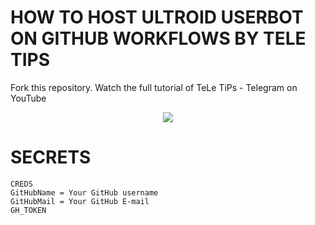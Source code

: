 # HOW TO HOST ULTROID USERBOT ON GITHUB WORKFLOWS BY TELE TIPS

Fork this repository. Watch the full tutorial of TeLe TiPs - Telegram on YouTube

<p align="center">
<img src="https://telegra.ph/file/d5df9ef11f35c848c77e5.jpg">
<p>

# SECRETS
```  
CREDS
GitHubName = Your GitHub username
GitHubMail = Your GitHub E-mail
GH_TOKEN
```  
  
  
